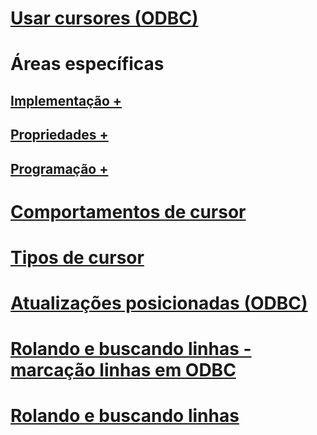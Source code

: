# [Usar cursores (ODBC)](using-cursors-odbc.md)

# Áreas específicas
## [Implementação +](../../relational-databases/native-client-odbc-cursors/implementation/how-cursors-are-implemented.md)
## [Propriedades +](../../relational-databases/native-client-odbc-cursors/properties/cursor-properties.md)
## [Programação +](../../relational-databases/native-client-odbc-cursors/programming/cursor-programming-details-odbc.md)

# [Comportamentos de cursor](cursor-behaviors.md)
# [Tipos de cursor](cursor-types.md)
# [Atualizações posicionadas (ODBC)](positioned-updates-odbc.md)
# [Rolando e buscando linhas - marcação linhas em ODBC](scrolling-and-fetching-rows-bookmarking-rows-in-odbc.md)
# [Rolando e buscando linhas](scrolling-and-fetching-rows.md)
